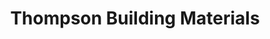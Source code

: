 ---
title: "Thompson Building Materials"
url: /lemon-grove/thompson-building-materials/
shop: trade
---